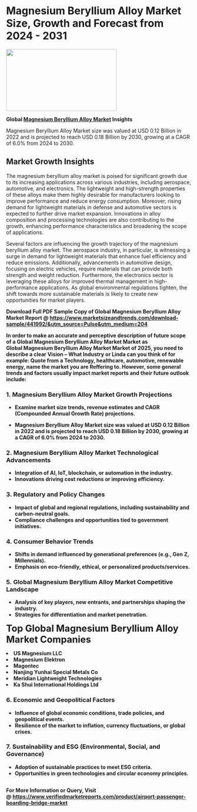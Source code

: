 <H1>Magnesium Beryllium Alloy Market Size, Growth and Forecast from 2024 - 2031</H1><img class="aligncenter size-medium wp-image-584254" src="https://thirdeyenews.in/wp-content/uploads/2024/09/Global-Market-Research-300x168.jpeg" alt="" width="300" height="168" /><p><strong>Global&nbsp;<a href="https://www.marketsizeandtrends.com/download-sample/441992/&amp;utm_source=Pulse&amp;utm_medium=204">Magnesium Beryllium Alloy Market</a> Insights</strong></p><p>Magnesium Beryllium Alloy Market size was valued at USD 0.12 Billion in 2022 and is projected to reach USD 0.18 Billion by 2030, growing at a CAGR of 6.0% from 2024 to 2030.</p><p><h2>Market Growth Insights</h2> <p>The magnesium beryllium alloy market is poised for significant growth due to its increasing applications across various industries, including aerospace, automotive, and electronics. The lightweight and high-strength properties of these alloys make them highly desirable for manufacturers looking to improve performance and reduce energy consumption. Moreover, rising demand for lightweight materials in defense and automotive sectors is expected to further drive market expansion. Innovations in alloy composition and processing technologies are also contributing to the growth, enhancing performance characteristics and broadening the scope of applications.</p> <p><strong></strong></p> <p>Several factors are influencing the growth trajectory of the magnesium beryllium alloy market. The aerospace industry, in particular, is witnessing a surge in demand for lightweight materials that enhance fuel efficiency and reduce emissions. Additionally, advancements in automotive design, focusing on electric vehicles, require materials that can provide both strength and weight reduction. Furthermore, the electronics sector is leveraging these alloys for improved thermal management in high-performance applications. As global environmental regulations tighten, the shift towards more sustainable materials is likely to create new opportunities for market players.</p> <p><strong></p><p><span class=""><strong>Download Full PDF Sample Copy of Global Magnesium Beryllium Alloy Market Report</strong> @ <a href="https://www.marketsizeandtrends.com/download-sample/441992/&amp;utm_source=Pulse&amp;utm_medium=204" target="_blank">https://www.marketsizeandtrends.com/download-sample/441992/&amp;utm_source=Pulse&amp;utm_medium=204</a></span></p><p>In order to make an accurate and perceptive description of future scope of a Global&nbsp;Magnesium Beryllium Alloy Market Market as Global&nbsp;Magnesium Beryllium Alloy Market Market of 2025, you need to describe a clear Vision &ndash; What Industry or Linda can you think of for example: Quote from a Technology, healthcare, automotive, renewable energy, name the market you are Reffering to. However, some general trends and factors usually impact market reports and their future outlook include:</p><h3>1.&nbsp;<strong>Magnesium Beryllium Alloy Market Growth Projections</strong></h3><ul><li>Examine market size trends, revenue estimates and CAGR (Compounded Annual Growth Rate) projections.</li><li><p>Magnesium Beryllium Alloy Market size was valued at USD 0.12 Billion in 2022 and is projected to reach USD 0.18 Billion by 2030, growing at a CAGR of 6.0% from 2024 to 2030.</p></li></ul><h3>2.&nbsp;<strong>Magnesium Beryllium Alloy Market Technological Advancements</strong></h3><ul><li>Integration of AI, IoT, blockchain, or automation in the industry.</li><li>Innovations driving cost reductions or improving efficiency.</li></ul><h3>3.&nbsp;<strong>Regulatory and Policy Changes</strong></h3><ul><li>Impact of global and regional regulations, including sustainability and carbon-neutral goals.</li><li>Compliance challenges and opportunities tied to government initiatives.</li></ul><h3>4.&nbsp;<strong>Consumer Behavior Trends</strong></h3><ul><li>Shifts in demand influenced by generational preferences (e.g., Gen Z, Millennials).</li><li>Emphasis on eco-friendly, ethical, or personalized products/services.</li></ul><h3>5.&nbsp;<strong>Global Magnesium Beryllium Alloy Market Competitive Landscape</strong></h3><ul><li>Analysis of key players, new entrants, and partnerships shaping the industry.</li><li>Strategies for differentiation and market penetration.</li></ul><p data-pm-slice="1 1 []"><span style="color: inherit; font-family: inherit; font-size: 25px;">Top Global Magnesium Beryllium Alloy Market Companies</span></p><div class="" data-test-id=""><p><li>US Magnesium LLC</li><li> Magnesium Elektron</li><li> Magontec</li><li> Nanjing Yunhai Special Metals Co</li><li> Meridian Lightweight Technologies</li><li> Ka Shui International Holdings Ltd</li></p></div><h3>6.&nbsp;<strong>Economic and Geopolitical Factors</strong></h3><ul><li>Influence of global economic conditions, trade policies, and geopolitical events.</li><li>Resilience of the market to inflation, currency fluctuations, or global crises.</li></ul><h3>7.&nbsp;<strong>Sustainability and ESG (Environmental, Social, and Governance)</strong></h3><ul><li>Adoption of sustainable practices to meet ESG criteria.</li><li>Opportunities in green technologies and circular economy principles.</li></ul><h2><strong style="font-size: 14px;">For More Information or Query, Visit @&nbsp;</strong><a style="background-color: #ffffff; font-size: 14px;" href="https://www.marketsizeandtrends.com/report/magnesium-beryllium-alloy-market/" target="_blank">https://www.verifiedmarketreports.com/product/airport-passenger-boarding-bridge-market</a></h2>
